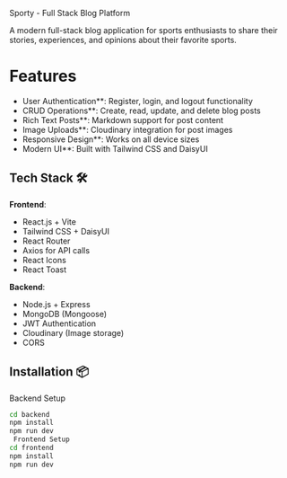 Sporty - Full Stack Blog Platform 

A modern full-stack blog application for sports enthusiasts to share their stories, experiences, and opinions about their favorite sports.

# Features 

- User Authentication**: Register, login, and logout functionality
- CRUD Operations**: Create, read, update, and delete blog posts
- Rich Text Posts**: Markdown support for post content
- Image Uploads**: Cloudinary integration for post images
- Responsive Design**: Works on all device sizes
- Modern UI**: Built with Tailwind CSS and DaisyUI

## Tech Stack 🛠️

**Frontend**:
- React.js + Vite
- Tailwind CSS + DaisyUI
- React Router
- Axios for API calls
- React Icons
- React  Toast

**Backend**:
- Node.js + Express
- MongoDB (Mongoose)
- JWT Authentication
- Cloudinary (Image storage)
- CORS

## Installation 📦

 Backend Setup
```bash
cd backend
npm install
npm run dev
 Frontend Setup
cd frontend
npm install
npm run dev
